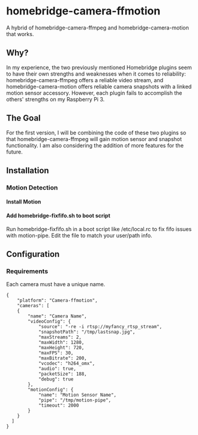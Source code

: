 # homebridge-camera-ffmotion

A hybrid of homebridge-camera-ffmpeg and homebridge-camera-motion that works.

## Why?

In my experience, the two previously mentioned Homebridge plugins seem to have their own strengths and weaknesses when it comes to reliability: homebridge-camera-ffmpeg offers a reliable video stream, and homebridge-camera-motion offers reliable camera snapshots with a linked motion sensor accessory. However, each plugin fails to accomplish the others' strengths on my Raspberry Pi 3.

## The Goal

For the first version, I will be combining the code of these two plugins so that homebridge-camera-ffmpeg will gain motion sensor and snapshot functionality. I am also considering the addition of more features for the future.

## Installation

### Motion Detection

#### Install Motion

#### Add homebridge-fixfifo.sh to boot script
Run homebridge-fixfifo.sh in a boot script like /etc/local.rc to fix fifo issues with motion-pipe.
Edit the file to match your user/path info.

## Configuration

### Requirements
Each camera must have a unique name.

```
{
	"platform": "Camera-ffmotion",
	"cameras": [
	{
		"name": "Camera Name",
		"videoConfig": {
			"source": "-re -i rtsp://myfancy_rtsp_stream",
			"snapshotPath": "/tmp/lastsnap.jpg",
			"maxStreams": 2,
			"maxWidth": 1280,
			"maxHeight": 720,
			"maxFPS": 30,
			"maxBitrate": 200,
			"vcodec": "h264_omx",
			"audio": true,
			"packetSize": 188,
			"debug": true
		},
		"motionConfig": {
			"name": "Motion Sensor Name",
			"pipe": "/tmp/motion-pipe",
			"timeout": 2000
		}
	}
  ]
}
```